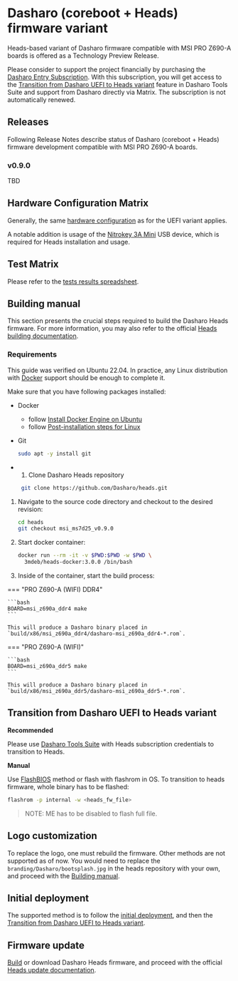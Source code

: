 # Dasharo (coreboot + Heads) firmware variant

Heads-based variant of Dasharo firmware compatible with MSI PRO Z690-A boards
is offered as a Technology Preview Release.

Please consider to support the project financially by purchasing the
[Dasharo Entry Subscription](https://novacustom.com/product/dasharo-entry-subscription/).
With this subscription, you will get access to the
[Transition from Dasharo UEFI to Heads variant](#transition-from-dasharo-uefi-to-heads-variant)
feature in Dasharo Tools Suite and support from Dasharo directly via Matrix.
The subscription is not automatically renewed.

## Releases

Following Release Notes describe status of Dasharo (coreboot + Heads) firmware
development compatible with MSI PRO Z690-A boards.

### v0.9.0

TBD

## Hardware Configuration Matrix

Generally, the same [hardware configuration](hardware-matrix.md) as for the
UEFI variant applies.

A notable addition is usage of the
[Nitrokey 3A Mini](https://novacustom.com/product/nitrokey-3a-mini/)
USB device, which is required for Heads installation and usage.

## Test Matrix

Please refer to the [tests results spreadsheet](TBD).

## Building manual

This section presents the crucial steps required to build the Dasharo Heads
firmware. For more information, you may also refer to the official
[Heads building documentation](https://osresearch.net/general-building/).

### Requirements

This guide was verified on Ubuntu 22.04. In practice, any Linux distribution
with [Docker](https://www.docker.com/) support should be enough to complete it.

Make sure that you have following packages installed:

* Docker
    - follow [Install Docker Engine on Ubuntu](https://docs.docker.com/engine/install/ubuntu/)
    - follow [Post-installation steps for Linux](https://docs.docker.com/engine/install/linux-postinstall/)
* Git

    ```bash
    sudo apt -y install git
    ```

* 1. Clone Dasharo Heads repository

   ```bash
    git clone https://github.com/Dasharo/heads.git
   ```

1. Navigate to the source code directory and checkout to the desired revision:

    ```bash
    cd heads
    git checkout msi_ms7d25_v0.9.0
    ```

1. Start docker container:

    ```bash
    docker run --rm -it -v $PWD:$PWD -w $PWD \
      3mdeb/heads-docker:3.0.0 /bin/bash
    ```

1. Inside of the container, start the build process:

=== "PRO Z690-A (WIFI) DDR4"

    ```bash
    BOARD=msi_z690a_ddr4 make
    ```

    This will produce a Dasharo binary placed in
    `build/x86/msi_z690a_ddr4/dasharo-msi_z690a_ddr4-*.rom`.

=== "PRO Z690-A (WIFI)"

    ```bash
    BOARD=msi_z690a_ddr5 make
    ```

    This will produce a Dasharo binary placed in
    `build/x86/msi_z690a_ddr5/dasharo-msi_z690a_ddr5-*.rom`.

## Transition from Dasharo UEFI to Heads variant

**Recommended**

Please use [Dasharo Tools Suite](../../dasharo-tools-suite/overview.md) with
Heads subscription credentials to transition to Heads.

**Manual**

Use [FlashBIOS](../../unified/msi/recovery.md#using-msi-flashbios-button)
method or flash with flashrom in OS. To transition to heads firmware, whole
binary has to be flashed:

```bash
flashrom -p internal -w <heads_fw_file>
```

> NOTE: ME has to be disabled to flash full file.

## Logo customization

To replace the logo, one must rebuild the firmware. Other methods are not
supported as of now. You would need to replace the
`branding/Dasharo/bootsplash.jpg` in the heads repository with your own, and
proceed with the [Building manual](#building-manual).

## Initial deployment

The supported method is to follow the
[initial deployment](/unified/novacustom/initial-deployment.md), and then the
[Transition from Dasharo UEFI to Heads variant](#transition-from-dasharo-uefi-to-heads-variant).

## Firmware update

[Build](#building-manual) or download Dasharo Heads firmware, and proceed with
the official [Heads update documentation](https://osresearch.net/Updating).
